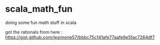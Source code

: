 # scala_math_fun

doing some fun math stuff in scala

got the rationals from here : 
https://gist.github.com/jesimone57/bbbc75c141afe77aafe9e5fac7264df7

